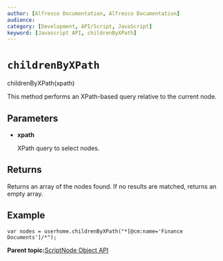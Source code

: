 ```yaml
---
author: [Alfresco Documentation, Alfresco Documentation]
audience: 
category: [Development, API/Script, JavaScript]
keyword: [Javascript API, childrenByXPath]
---
```


# `childrenByXPath`

childrenByXPath\(xpath\)

This method performs an XPath-based query relative to the current node.

## Parameters

-   **xpath**

    XPath query to select nodes.


## Returns

Returns an array of the nodes found. If no results are matched, returns an empty array.

## Example

`var nodes = userhome.childrenByXPath("*[@cm:name='Finance Documents']/*");`

**Parent topic:**[ScriptNode Object API](../references/API-JS-ScriptNode.md)

